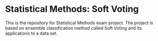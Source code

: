 # Statistical Methods: Soft Voting

This is the repository for Statistical Methods exam project. The project is based on ensemble classification method called Soft Voting and its applications to a data set.
